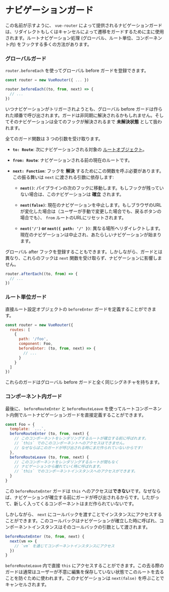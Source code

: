 # ナビゲーションガード

この名前が示すように、 `vue-router` によって提供されるナビゲーションガードは、リダイレクトもしくはキャンセルによって遷移をガードするために主に使用されます。ルートナビゲーション処理 (グローバル、ルート単位、コンポーネント内) をフックする多くの方法があります。

### グローバルガード

`router.beforeEach` を使ってグローバル before ガードを登録できます。

``` js
const router = new VueRouter({ ... })

router.beforeEach((to, from, next) => {
  // ...
})
```

いつナビゲーションがトリガーされようとも、グローバル before ガードは作られた順番で呼び出されます。ガードは非同期に解決されるかもしれません。そしてそのナビゲーションは全てのフックが解決されるまで **未解決状態** として扱われます。

全てのガード関数は 3 つの引数を受け取ります。

- **`to: Route`**: 次にナビゲーションされる対象の [ルートオブジェクト](../api/route-object.md)。

- **`from: Route`**: ナビゲーションされる前の現在のルートです。

- **`next: Function`**: フックを **解決** するためにこの関数を呼ぶ必要があります。この振る舞いは `next` に渡される引数に依存します:

  - **`next()`**: パイプラインの次のフックに移動します。もしフックが残っていない場合は、このナビゲーションは **確立** されます。

  - **`next(false)`**: 現在のナビゲーションを中止します。もしブラウザのURLが変化した場合は（ユーザーが手動で変更した場合でも、戻るボタンの場合でも）、 `from` ルートのURLにリセットされます。

  - **`next('/')` or `next({ path: '/' })`**: 異なる場所へリダイレクトします。現在のナビゲーションは中止され、あたらしいナビゲーションが始まります。

グローバル after フックを登録することもできます。しかしながら、ガードとは異なり、これらのフックは `next` 関数を受け取らず、ナビゲーションに影響しません。

``` js
router.afterEach((to, from) => {
  // ...
})
```

### ルート単位ガード

直接ルート設定オブジェクトの `beforeEnter` ガードを定義することができます。

``` js
const router = new VueRouter({
  routes: [
    {
      path: '/foo',
      component: Foo,
      beforeEnter: (to, from, next) => {
        // ...
      }
    }
  ]
})
```

これらのガードはグローバル before ガードと全く同じシグネチャを持ちます。

### コンポーネント内ガード

最後に、 `beforeRouteEnter` と `beforeRouteLeave` を使ってルートコンポーネント内側でルートナビゲーションガードを直接定義することができます。

``` js
const Foo = {
  template: `...`,
  beforeRouteEnter (to, from, next) {
    // このコンポーネントをレンダリングするルートが確立する前に呼ばれます。
    // `this` でのこのコンポーネントへのアクセスはできません。
    // なぜならばこのガードが呼び出される時にまだ作られていないからです!
  },
  beforeRouteLeave (to, from, next) {
    // このコンポーネントをレンダリングするルートが間もなく
    // ナビゲーションから離れていく時に呼ばれます。
    // `this` でのコンポーネントインスタンスへのアクセスができます。
  }
}
```

この `beforeRouteEnter` ガードは `this` へのアクセスは**できない**です。なぜならば、ナビゲーションが確立する前にガードが呼び出されるからです。したがって、新しく入ってくるコンポーネントはまだ作られていないです。

しかしながら、 `next` にコールバックを渡すことでインスタンスにアクセスすることができます。このコールバックはナビゲーションが確立した時に呼ばれ、コンポーネントインスタンスはそのコールバックの引数として渡されます。

``` js
beforeRouteEnter (to, from, next) {
  next(vm => {
    // `vm` を通じてコンポーネントインスタンスにアクセス
  })
}
```

`beforeRouteLeave` 内で直接 `this` にアクセスすることができます。この去る際のガードは通常はユーザーが不意に編集を保存していない状態でこのルートを去ることを防ぐために使われます。このナビゲーションは `next(false)` を呼ぶことでキャンセルされます。
